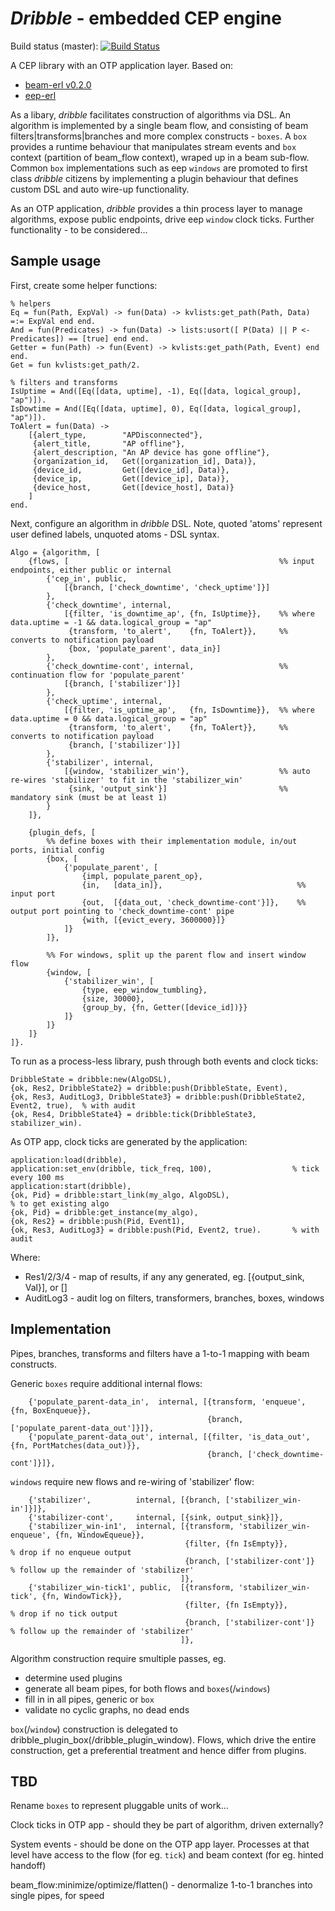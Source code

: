 *Dribble* - embedded CEP engine
===============================

Build status (master): [![Build Status](https://travis-ci.org/konrads/dribble.svg?branch=master)](https://travis-ci.org/konrads/dribble)

A CEP library with an OTP application layer. Based on:
* [beam-erl v0.2.0](https://github.com/darach/beam-erl/tree/v0.2.0/src)
* [eep-erl](https://github.com/darach/eep-erl)

As a libary, *dribble* facilitates construction of algorithms via DSL. An algorithm is implemented by a single beam flow, and consisting of beam filters|transforms|branches and more complex constructs - `boxes`. A `box` provides a runtime behaviour that manipulates stream events and `box` context (partition of beam_flow context), wraped up in a beam sub-flow. Common `box` implementations such as eep `windows` are promoted to first class *dribble* citizens by implementing a plugin behaviour that defines custom DSL and auto wire-up functionality.

As an OTP application, *dribble* provides a thin process layer to manage algorithms, expose public endpoints, drive eep `window` clock ticks. Further functionality - to be considered...

Sample usage
------------

First, create some helper functions:

```
% helpers
Eq = fun(Path, ExpVal) -> fun(Data) -> kvlists:get_path(Path, Data) =:= ExpVal end end.
And = fun(Predicates) -> fun(Data) -> lists:usort([ P(Data) || P <- Predicates]) == [true] end end.
Getter = fun(Path) -> fun(Event) -> kvlists:get_path(Path, Event) end end.
Get = fun kvlists:get_path/2.

% filters and transforms
IsUptime = And([Eq([data, uptime], -1), Eq([data, logical_group], "ap")]).
IsDowtime = And([Eq([data, uptime], 0), Eq([data, logical_group], "ap")]).
ToAlert = fun(Data) ->
    [{alert_type,        "APDisconnected"},
     {alert_title,       "AP offline"},
     {alert_description, "An AP device has gone offline"},
     {organization_id,   Get([organization_id], Data)},
     {device_id,         Get([device_id], Data)},
     {device_ip,         Get([device_ip], Data)},
     {device_host,       Get([device_host], Data)}
    ]
end.
```

Next, configure an algorithm in *dribble* DSL. Note, quoted 'atoms' represent user defined labels, unquoted atoms - DSL syntax.

```
Algo = {algorithm, [
    {flows, [                                               %% input endpoints, either public or internal
        {'cep_in', public,
            [{branch, ['check_downtime', 'check_uptime']}]
        },
        {'check_downtime', internal,
            [{filter, 'is_downtime_ap', {fn, IsUptime}},    %% where data.uptime = -1 && data.logical_group = "ap"
             {transform, 'to_alert',    {fn, ToAlert}},     %% converts to notification payload
             {box, 'populate_parent', data_in}]
        },
        {'check_downtime-cont', internal,                   %% continuation flow for 'populate_parent'
            [{branch, ['stabilizer']}]
        },
        {'check_uptime', internal,
            [{filter, 'is_uptime_ap',   {fn, IsDowntime}},  %% where data.uptime = 0 && data.logical_group = "ap"
             {transform, 'to_alert',    {fn, ToAlert}},     %% converts to notification payload
             {branch, ['stabilizer']}]
        },
        {'stabilizer', internal, 
            [{window, 'stabilizer_win'},                    %% auto re-wires 'stabilizer' to fit in the 'stabilizer_win'
             {sink, 'output_sink'}]                         %% mandatory sink (must be at least 1)
        }
    ]},

    {plugin_defs, [
        %% define boxes with their implementation module, in/out ports, initial config
        {box, [
            {'populate_parent', [
                {impl, populate_parent_op},
                {in,   [data_in]},                              %% input port
                {out,  [{data_out, 'check_downtime-cont'}]},    %% output port pointing to 'check_downtime-cont' pipe
                {with, [{evict_every, 3600000}]}
            ]}
        ]},

        %% For windows, split up the parent flow and insert window flow
        {window, [
            {'stabilizer_win', [
                {type, eep_window_tumbling},
                {size, 30000},
                {group_by, {fn, Getter([device_id])}}
            ]}
        ]}
    ]}
]}.
```

To run as a process-less library, push through both events and clock ticks:
```
DribbleState = dribble:new(AlgoDSL),
{ok, Res2, DribbleState2} = dribble:push(DribbleState, Event),
{ok, Res3, AuditLog3, DribbleState3} = dribble:push(DribbleState2, Event2, true),  % with audit
{ok, Res4, DribbleState4} = dribble:tick(DribbleState3, stabilizer_win).
```

As OTP app, clock ticks are generated by the application:
```
application:load(dribble),
application:set_env(dribble, tick_freq, 100),                  % tick every 100 ms
application:start(dribble),
{ok, Pid} = dribble:start_link(my_algo, AlgoDSL),
% to get existing algo
{ok, Pid} = dribble:get_instance(my_algo),
{ok, Res2} = dribble:push(Pid, Event1),
{ok, Res3, AuditLog3} = dribble:push(Pid, Event2, true).       % with audit
```

Where:
* Res1/2/3/4 - map of results, if any any generated, eg. [{output_sink, Val}], or []
* AuditLog3 - audit log on filters, transformers, branches, boxes, windows


Implementation
--------------

Pipes, branches, transforms and filters have a 1-to-1 mapping with beam constructs.

Generic `boxes` require additional internal flows:
```
    {'populate_parent-data_in',  internal, [{transform, 'enqueue', {fn, BoxEnqueue}},
                                            {branch, ['populate_parent-data_out']}]},
    {'populate_parent-data_out', internal, [{filter, 'is_data_out', {fn, PortMatches(data_out)}},
                                            {branch, ['check_downtime-cont']}]},
```

`windows` require new flows and re-wiring of 'stabilizer' flow:
```
    {'stabilizer',          internal, [{branch, ['stabilizer_win-in']}]},
    {'stabilizer-cont',     internal, [{sink, output_sink}]},
    {'stabilizer_win-in1',  internal, [{transform, 'stabilizer_win-enqueue', {fn, WindowEqueue}},
                                       {filter, {fn IsEmpty}},                                     % drop if no enqueue output
                                       {branch, ['stabilizer-cont']}                               % follow up the remainder of 'stabilizer'
                                      ]},
    {'stabilizer_win-tick1', public,  [{transform, 'stabilizer_win-tick', {fn, WindowTick}},
                                       {filter, {fn IsEmpty}},                                     % drop if no tick output
                                       {branch, ['stabilizer-cont']}                               % follow up the remainder of 'stabilizer'
                                      ]},
```

Algorithm construction require smultiple passes, eg.
* determine used plugins
* generate all beam pipes, for both flows and `boxes`(/`windows`)
* fill in in all pipes, generic or `box`
* validate no cyclic graphs, no dead ends

`box`(/`window`) construction is delegated to dribble_plugin_box(/dribble_plugin_window). Flows, which drive the entire construction, get a preferential treatment and hence differ from plugins.


TBD
---

Rename `boxes` to represent pluggable units of work...

Clock ticks in OTP app - should they be part of algorithm, driven externally?

System events - should be done on the OTP app layer. Processes at that level have access to the flow (for eg. `tick`) and beam context (for eg. hinted handoff)

beam_flow:minimize/optimize/flatten() - denormalize 1-to-1 branches into single pipes, for speed
